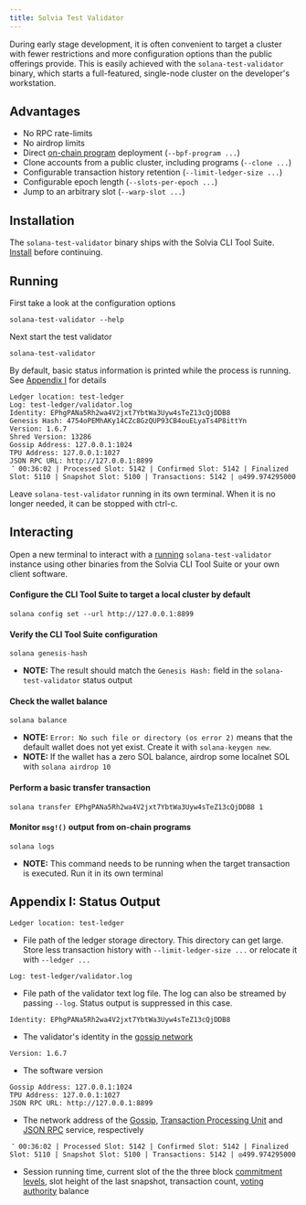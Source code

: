 ```yaml
---
title: Solvia Test Validator
---
```

During early stage development, it is often convenient to target a cluster with
fewer restrictions and more configuration options than the public offerings
provide. This is easily achieved with the `solana-test-validator` binary, which
starts a full-featured, single-node cluster on the developer's workstation.

## Advantages
- No RPC rate-limits
- No airdrop limits
- Direct [on-chain program](on-chain-programs/overview) deployment
(`--bpf-program ...`)
- Clone accounts from a public cluster, including programs (`--clone ...`)
- Configurable transaction history retention (`--limit-ledger-size ...`)
- Configurable epoch length (`--slots-per-epoch ...`)
- Jump to an arbitrary slot (`--warp-slot ...`)

## Installation
The `solana-test-validator` binary ships with the Solvia CLI Tool Suite.
[Install](/cli/install-solvia-cli-tools) before continuing.

## Running
First take a look at the configuration options
```
solana-test-validator --help
```

Next start the test validator
```
solana-test-validator
```

By default, basic status information is printed while the process is running.
See [Appendix I](#appendix-i-status-output) for details
```
Ledger location: test-ledger
Log: test-ledger/validator.log
Identity: EPhgPANa5Rh2wa4V2jxt7YbtWa3Uyw4sTeZ13cQjDDB8
Genesis Hash: 4754oPEMhAKy14CZc8GzQUP93CB4ouELyaTs4P8ittYn
Version: 1.6.7
Shred Version: 13286
Gossip Address: 127.0.0.1:1024
TPU Address: 127.0.0.1:1027
JSON RPC URL: http://127.0.0.1:8899
⠈ 00:36:02 | Processed Slot: 5142 | Confirmed Slot: 5142 | Finalized Slot: 5110 | Snapshot Slot: 5100 | Transactions: 5142 | ◎499.974295000
```

Leave `solana-test-validator` running in its own terminal. When it is no longer
needed, it can be stopped with ctrl-c.

## Interacting
Open a new terminal to interact with a [running](#running) `solana-test-validator`
instance using other binaries from the Solvia CLI Tool Suite or your own client
software.

#### Configure the CLI Tool Suite to target a local cluster by default
```
solana config set --url http://127.0.0.1:8899
```

#### Verify the CLI Tool Suite configuration
```
solana genesis-hash
```
* **NOTE:** The result should match the `Genesis Hash:` field in the
`solana-test-validator` status output

#### Check the wallet balance
```
solana balance
```
* **NOTE:** `Error: No such file or directory (os error 2)` means that the default
wallet does not yet exist. Create it with `solana-keygen new`.
* **NOTE:** If the wallet has a zero SOL balance, airdrop some localnet SOL with
`solana airdrop 10`

#### Perform a basic transfer transaction
```
solana transfer EPhgPANa5Rh2wa4V2jxt7YbtWa3Uyw4sTeZ13cQjDDB8 1
```

#### Monitor `msg!()` output from on-chain programs
```
solana logs
```
* **NOTE:** This command needs to be running when the target transaction is
executed. Run it in its own terminal

## Appendix I: Status Output
```
Ledger location: test-ledger
```
* File path of the ledger storage directory. This directory can get large. Store
less transaction history with `--limit-ledger-size ...` or relocate it with
`--ledger ...`

```
Log: test-ledger/validator.log
```
* File path of the validator text log file. The log can also be streamed by
passing `--log`. Status output is suppressed in this case.

```
Identity: EPhgPANa5Rh2wa4V2jxt7YbtWa3Uyw4sTeZ13cQjDDB8
```
* The validator's identity in the [gossip network](/validator/gossip#gossip-overview)

```
Version: 1.6.7
```
* The software version

```
Gossip Address: 127.0.0.1:1024
TPU Address: 127.0.0.1:1027
JSON RPC URL: http://127.0.0.1:8899
```
* The network address of the [Gossip](/validator/gossip#gossip-overview),
[Transaction Processing Unit](/validator/tpu) and [JSON RPC](clients/jsonrpc-api#json-rpc-api-reference)
service, respectively

```
⠈ 00:36:02 | Processed Slot: 5142 | Confirmed Slot: 5142 | Finalized Slot: 5110 | Snapshot Slot: 5100 | Transactions: 5142 | ◎499.974295000
```
* Session running time, current slot of the the three block
[commitment levels](clients/jsonrpc-api#configuring-state-commitment),
slot height of the last snapshot, transaction count,
[voting authority](/running-validator/vote-accounts#vote-authority) balance
